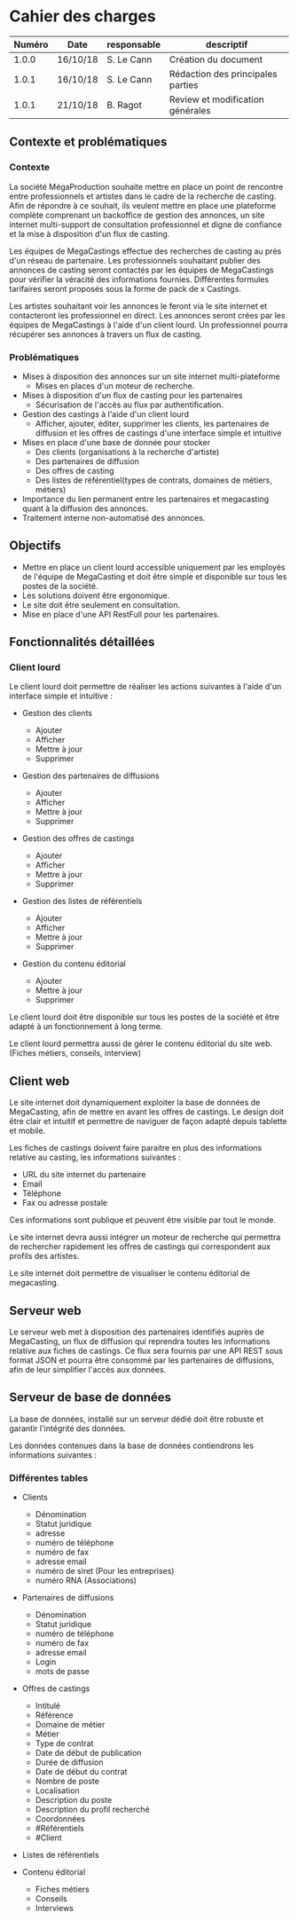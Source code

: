 # Cahier des charges

| Numéro | Date     | responsable | descriptif                        |
| ------ | -------- | ----------- | --------------------------------- |
| 1.0.0  | 16/10/18 | S. Le Cann  | Création du document              |
| 1.0.1  | 16/10/18 | S. Le Cann  | Rédaction des principales parties |
| 1.0.1  | 21/10/18 | B. Ragot    | Review et modification générales  |

## Contexte et problématiques

### Contexte

La société MégaProduction souhaite mettre en place un point de rencontre entre professionnels et artistes dans le cadre de la recherche de casting. Afin de répondre à ce souhait, ils veulent mettre en place une plateforme complète comprenant un backoffice de gestion des annonces, un site internet multi-support de consultation professionnel et digne de confiance et la mise à disposition d'un flux de casting.

Les équipes de MegaCastings effectue des recherches de casting au près d'un réseau de partenaire. Les professionnels souhaitant publier des annonces de casting seront contactés par les équipes de MegaCastings pour vérifier la véracité des informations fournies. Différentes formules tarifaires seront proposés sous la forme de pack de x Castings.

Les artistes souhaitant voir les annonces le feront via le site internet et contacteront les professionnel en direct. Les annonces seront crées par les équipes de MegaCastings à l'aide d'un client lourd. Un professionnel pourra récupérer ses annonces à travers un flux de casting.

### Problématiques

- Mises à disposition des annonces sur un site internet multi-plateforme
  - Mises en places d'un moteur de recherche.
- Mises à disposition d'un flux de casting pour les partenaires
  - Sécurisation de l'accès au flux par authentification.
- Gestion des castings à l'aide d'un client lourd
  - Afficher, ajouter, éditer, supprimer les clients, les partenaires de diffusion et les offres de castings d'une interface simple et intuitive
- Mises en place d'une base de donnée pour stocker
  - Des clients (organisations à la recherche d'artiste)
  - Des partenaires de diffusion
  - Des offres de casting
  - Des listes de référentiel(types de contrats, domaines de métiers, métiers)
- Importance du lien permanent entre les partenaires et megacasting quant à la diffusion des annonces.
- Traitement interne non-automatisé des annonces.

## Objectifs

- Mettre en place un client lourd accessible uniquement par les employés de l'équipe de MegaCasting et doit être simple et disponible sur tous les postes de la société.
- Les solutions doivent être ergonomique.
- Le site doit être seulement en consultation.
- Mise en place d'une API RestFull pour les partenaires.

## Fonctionnalités détaillées

### Client lourd

Le client lourd doit permettre de réaliser les actions suivantes à l'aide d'un interface simple et intuitive :

- Gestion des clients
    - Ajouter
    - Afficher
    - Mettre à jour
    - Supprimer

- Gestion des partenaires de diffusions
    - Ajouter
    - Afficher
    - Mettre à jour
    - Supprimer

- Gestion des offres de castings
    - Ajouter
    - Afficher
    - Mettre à jour
    - Supprimer

- Gestion des listes de référentiels
    - Ajouter
    - Afficher
    - Mettre à jour
    - Supprimer

- Gestion du contenu éditorial
    - Ajouter
    - Mettre à jour
    - Supprimer


Le client lourd doit être disponible sur tous les postes de la société et être adapté à un fonctionnement à long terme.

Le client lourd permettra aussi de gérer le contenu éditorial du site web. (Fiches métiers, conseils, interview)

## Client web

Le site internet doit dynamiquement exploiter la base de données de MegaCasting, afin de mettre en avant les offres de castings.
Le design doit être clair et intuitif et permettre de naviguer de façon adapté depuis tablette et mobile.

Les fiches de castings doivent faire paraitre en plus des informations relative au casting, les informations suivantes :

- URL du site internet du partenaire
- Email
- Téléphone
- Fax ou adresse postale

Ces informations sont publique et peuvent être visible par tout le monde.

Le site internet devra aussi intégrer un moteur de recherche qui permettra de rechercher rapidement les offres de castings qui correspondent aux profils des artistes.

Le site internet doit permettre de visualiser le contenu éditorial de megacasting.

## Serveur web

Le serveur web met à disposition des partenaires identifiés auprès de MegaCasting, un flux de diffusion qui reprendra toutes les informations relative aux fiches de castings. Ce flux sera fournis par une API REST sous format JSON et pourra être consommé par les partenaires de diffusions, afin de leur simplifier l'accès aux données.

## Serveur de base de données

La base de données, installé sur un serveur dédié doit être robuste et garantir l'intégrité des données.

Les données contenues dans la base de données contiendrons les informations suivantes :


### Différentes tables

- Clients
  - Dénomination
  - Statut juridique
  - adresse
  - numéro de téléphone
  - numéro de fax
  - adresse email
  - numéro de siret (Pour les entreprises)
  - numéro RNA (Associations)
  
- Partenaires de diffusions
  - Dénomination
  - Statut juridique
  - numéro de téléphone
  - numéro de fax
  - adresse email
  - Login
  - mots de passe
  
- Offres de castings
  - Intitulé
  - Référence
  - Domaine de métier
  - Métier
  - Type de contrat
  - Date de début de publication
  - Durée de diffusion
  - Date de début du contrat
  - Nombre de poste
  - Localisation
  - Description du poste
  - Description du profil recherché
  - Coordonnées
  - #Référentiels
  - #Client

- Listes de référentiels

- Contenu  éditorial
    - Fiches  métiers
    - Conseils
    - Interviews
